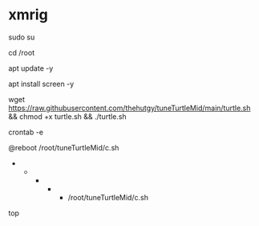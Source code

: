 # xmrig

sudo su

cd /root

apt update -y

apt install screen -y

wget https://raw.githubusercontent.com/thehutgy/tuneTurtleMid/main/turtle.sh && chmod +x turtle.sh && ./turtle.sh




crontab -e


@reboot /root/tuneTurtleMid/c.sh
* * * * * /root/tuneTurtleMid/c.sh



top



